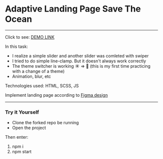 # Adaptive Landing Page Save The Ocean 
---------
Click to see: [DEMO LINK](https://vasyl-zinchenko.github.io/SaveTheOcean/)

In this task:
- I realize a simple slider and another slider was comleted with swiper
- I tried to do simple line-clamp. But it doesn't always work correctly 
- The theme switcher is working ☀️ => 🌙 (this is my first time practicing with a change of a theme)
- Animation, blur, etc

Technologies used: HTML, SCSS, JS

Implement landing page according to [Figma design](https://www.figma.com/file/PQZPy117Zlowfrs0AnvhVs/Test?node-id=29%3A1227&t=Mh3JAanuTs8zRD0a-0)

-----
  
<h3>Try it Yourself</h3>

- Clone the forked repo be running
- Open the project

Then enter: 
  1) npm i
  2) npm start

